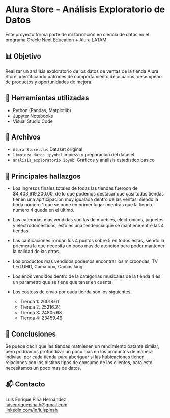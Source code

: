 # Alura Store - Análisis Exploratorio de Datos

Este proyecto forma parte de mi formación en ciencia de datos en el programa Oracle Next Education + Alura LATAM.

## 📊 Objetivo
Realizar un análisis exploratorio de los datos de ventas de la tienda Alura Store, identificando patrones de comportamiento de usuarios, desempeño de productos y oportunidades de mejora.

## 🧰 Herramientas utilizadas
- Python (Pandas, Matplotlib)
- Jupyter Notebooks
- Visual Studio Code

## 📁 Archivos
- `Alura Store.csv`: Dataset original
- `limpieza_datos.ipynb`: Limpieza y preparación del dataset
- `analisis_exploratorio.ipynb`: Gráficos y análisis estadístico básico

## 📌 Principales hallazgos
- Los ingresos finales totales de todas las tiendas fueroon de $4,403,619,200.00, de lo que podemos destacar que casi todas tiendas tienen una aprticipacion muy igualada dentro de las ventas, siendo la tinda numero 1 que se pone en primer lugar mientras que la tienda numero 4 queda en el ultimo.

- Las caterorias mas vendidas son las de muebles, electronicos, juguetes y electrodomesticos; esto es una tendencia que se mantiene entre las 4 tiendas.
- Las calificaciones rondan los 4 puntos sobre 5 en todos estas, siendo la priemera la que necesita un poco mas de atencion para poder mantener la calidad de las otras.

- Los productos mas vendidos podemos encontrar los microondas, TV LEd UHD, Cama box, Camas king.

- Los enos vendidos dentro de la categorias musicales de la tienda 4 es un parametro que se tiene que tener en cuenta.
- Los costoss de envio por cada tienda son los siguientes:
  * Tienda 1: 26018.61
  * Tienda 2: 25216.24
  * Tienda 3: 24805.68
  * Tienda 4: 23459.46


## 📎 Conclusiones

Se puede decir que las tiendas matnienen un rendimiento batante similar, pero podriamos profundizar un poco mas en los productos de manera indiviaul por cada tienda para aberiguar si las hubicaciones tienen relaciones con los distitos tipos de consumo de los clientes, para esto necesitamos un poco mas de datos.

## 📬 Contacto
Luis Enrique Piña Hernández  
[luisenriquepina.h@gmail.com](mailto:luisenriquepina.h@gmail.com)  
[linkedin.com/in/luispinah](https://linkedin.com/in/luispinah)



